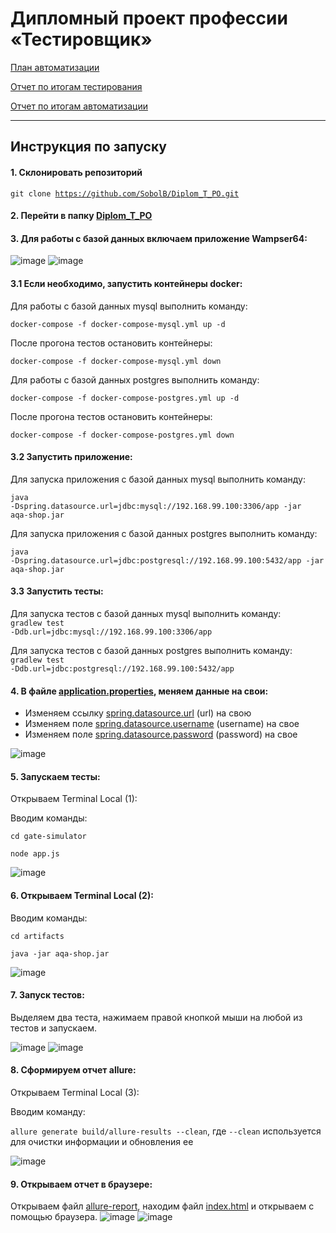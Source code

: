 # Дипломный проект профессии «Тестировщик»

[План автоматизации](https://github.com/SobolB/Diplom_T_PO/blob/master/docs/Plan.md)

[Отчет по итогам тестирования](https://github.com/SobolB/Diplom_T_PO/blob/master/docs/Report.md)

[Отчет по итогам автоматизации](https://github.com/SobolB/Diplom_T_PO/blob/master/docs/Summary.md)

---------------------
## Инструкция по запуску

#### 1. Склонировать репозиторий  
  <code>git clone https://github.com/SobolB/Diplom_T_PO.git</code>

#### 2.  Перейти в папку <ins>Diplom_T_PO</ins>  

#### 3. Для работы с базой данных включаем приложение Wampser64:
   
  ![image](https://github.com/SobolB/Diplom_T_PO/assets/79850869/4384ada9-5eeb-4944-a031-0b43770ae35f)
  ![image](https://github.com/SobolB/Diplom_T_PO/assets/79850869/7f758a11-b480-462f-91c6-f210732702d9)

#### 3.1 Если необходимо, запустить контейнеры docker:

  Для работы с базой данных mysql выполнить команду:  
  
  <code>docker-compose -f docker-compose-mysql.yml up -d</code>
  
  После прогона тестов остановить контейнеры:  
    
  <code>docker-compose -f docker-compose-mysql.yml down</code>

  Для работы с базой данных postgres выполнить команду:  
  
  <code>docker-compose -f docker-compose-postgres.yml up -d</code>
  
  После прогона тестов остановить контейнеры:  
    
  <code>docker-compose -f docker-compose-postgres.yml down</code>

#### 3.2 Запустить приложение:  

  Для запуска приложения с базой данных mysql выполнить команду:  
    
  <code>java -Dspring.datasource.url=jdbc:mysql://192.168.99.100:3306/app -jar aqa-shop.jar</code>

  Для запуска приложения с базой данных postgres выполнить команду:  
    
  <code>java -Dspring.datasource.url=jdbc:postgresql://192.168.99.100:5432/app -jar aqa-shop.jar</code>

#### 3.3 Запустить тесты:  

   Для запуска тестов с базой данных mysql выполнить команду:  
   <code>gradlew test -Ddb.url=jdbc:mysql://192.168.99.100:3306/app</code>

   Для запуска тестов с базой данных postgres выполнить команду:  
   <code>gradlew test -Ddb.url=jdbc:postgresql://192.168.99.100:5432/app</code>
  
#### 4. В файле [application.properties](https://github.com/SobolB/Diplom_T_PO/blob/master/application.properties), меняем данные на свои:
  * Изменяем ссылку <ins>spring.datasource.url</ins> (url) на свою
  * Изменяем поле <ins>spring.datasource.username</ins> (username) на свое
  * Изменяем поле <ins>spring.datasource.password</ins> (password) на свое

  ![image](https://github.com/SobolB/Diplom_T_PO/assets/79850869/25104042-1edc-412c-94e0-82902427a574)

#### 5. Запускаем тесты:
     
  Открываем Terminal Local (1):
   
  Вводим команды:
   
  <code>cd gate-simulator</code>
    
  <code>node app.js</code>
    
  ![image](https://github.com/SobolB/Diplom_T_PO/assets/79850869/7ddd0e2d-47b4-4943-9d05-d413b6659bc0)

#### 6. Открываем Terminal Local (2):
  
  Вводим команды:
    
  <code>cd artifacts</code>
    
  <code>java -jar aqa-shop.jar</code>
    
  ![image](https://github.com/SobolB/Diplom_T_PO/assets/79850869/dff8986a-8593-4851-9208-f673ef430558)
    
#### 7.  Запуск тестов:
  
  Выделяем два теста, нажимаем правой кнопкой мыши на любой из тестов и запускаем.

  ![image](https://github.com/SobolB/Diplom_T_PO/assets/79850869/3fae4424-a230-4d34-89a0-f1b75d9a6102)
  ![image](https://github.com/SobolB/Diplom_T_PO/assets/79850869/9d30a965-45e0-48b8-b713-9eadb0bb0aa2)

#### 8. Сформируем отчет allure:
 
  Открываем Terminal Local (3):
    
  Вводим команду:
    
  <code>allure generate build/allure-results --clean</code>,
  где <code>--clean</code> используется для очистки информации и обновления ее
    
  ![image](https://github.com/SobolB/Diplom_T_PO/assets/79850869/18264642-6abb-455c-a002-689b0fa89aff)
   
#### 9. Открываем отчет в браузере:
 
  Открываем файл <ins>allure-report</ins>, находим файл <ins>index.html</ins> и открываем с помощью браузера.
  ![image](https://github.com/SobolB/Diplom_T_PO/assets/79850869/7993c5d5-f26f-4772-8f39-b83e01ab4bb0)
  ![image](https://github.com/SobolB/Diplom_T_PO/assets/79850869/35f2d2ff-1c33-46cf-a6e1-1a9ade8edce1)

